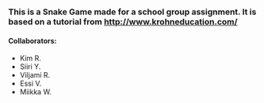 ### This is a Snake Game made for a school group assignment. It is based on a tutorial from http://www.krohneducation.com/

#### Collaborators: 
- Kim R.
- Siiri Y.
- Viljami R.
- Essi V.
- Miikka W.